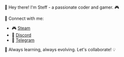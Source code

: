 👋 Hey there! I'm Steff - a passionate coder and gamer. 🎮

🔗 Connect with me:
- 🎮 [Steam](https://steamcommunity.com/profiles/76561199209406411/)
- 💬 [Discord](https://discord.com/users/avtohauser)
- 📱 [Telegram](https://t.me/avtohauser)

🌱 Always learning, always evolving. Let's collaborate! 💡

